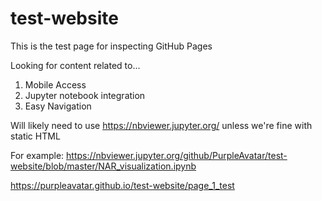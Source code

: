 # test-website

This is the test page for inspecting GitHub Pages 

Looking for content related to...
  1. Mobile Access
  2. Jupyter notebook integration 
  3. Easy Navigation 

Will likely need to use https://nbviewer.jupyter.org/ unless we're fine with static HTML

For example: https://nbviewer.jupyter.org/github/PurpleAvatar/test-website/blob/master/NAR_visualization.ipynb

https://purpleavatar.github.io/test-website/page_1_test

